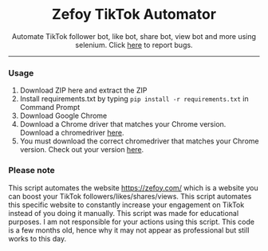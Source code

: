 <br/>
<div align="center">
  
# Zefoy TikTok Automator
Automate TikTok follower bot, like bot, share bot, view bot and more using selenium. Click <a href="https://github.com/useragents/Zefoy-TikTok-Automator/issues">here</a> to report bugs.


  
</div>


--------------------------------------

### Usage


1. Download ZIP here and extract the ZIP
2. Install requirements.txt by typing `pip install -r requirements.txt` in Command Prompt
3. Download Google Chrome
4. Download a Chrome driver that matches your Chrome version. Download a chromedriver <a href="https://chromedriver.chromium.org/downloads">here</a>.
5. You must download the correct chromedriver that matches your Chrome version. Check out your version <a href="https://www.google.com/chrome/update/">here</a>.

### Please note

This script automates the website https://zefoy.com/ which is a website you can boost your TikTok followers/likes/shares/views. This script automates this specific website to constantly increase your engagement on TikTok instead of you doing it manually. This script was made for educational purposes. I am not responsible for your actions using this script. This code is a few months old, hence why it may not appear as professional but still works to this day.

 
